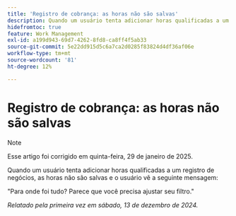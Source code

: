 ```yaml
---
title: 'Registro de cobrança: as horas não são salvas'
description: Quando um usuário tenta adicionar horas qualificadas a um registro de negócios, as horas não são salvas e o usuário vê uma mensagem.
hidefromtoc: true
feature: Work Management
exl-id: a199d943-69d7-4262-8fd8-ca8ff4f5ab33
source-git-commit: 5e22dd915d5c6a7ca2d0285f83824d4df36af06e
workflow-type: tm+mt
source-wordcount: '81'
ht-degree: 12%

---
```


# Registro de cobrança: as horas não são salvas

>[!NOTE]
>
>Esse artigo foi corrigido em quinta-feira, 29 de janeiro de 2025.

Quando um usuário tenta adicionar horas qualificadas a um registro de negócios, as horas não são salvas e o usuário vê a seguinte mensagem:

&quot;Para onde foi tudo? Parece que você precisa ajustar seu filtro.&quot;

_Relatado pela primeira vez em sábado, 13 de dezembro de 2024._
